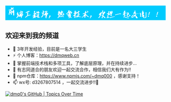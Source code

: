 
<!--
**dmq0/dmq0** is a ✨ _special_ ✨ repository because its `README.md` (this file) appears on your GitHub profile.

Here are some ideas to get you started:

- 🔭 I’m currently working on ...
- 🌱 I’m currently learning ...
- 👯 I’m looking to collaborate on ...
- 🤔 I’m looking for help with ...
- 💬 Ask me about ...
- 📫 How to reach me: ...
- 😄 Pronouns: ...
- ⚡ Fun fact: ...
-->
![介绍](intro.gif)

## 欢迎来到我的频道
- 🔭 3年开发经验，目前是一名大三学生
- ⚡ 个人博客：https://dmqweb.cn
- 🌱 掌握前端技术栈和多项工具，了解底层原理，并在持续进步...
- 👯 有志同道合的朋友欢迎一起交流合作，相信我们大有作为!!
- 💬 npm仓库：https://www.npmjs.com/~dmq000 ，感谢支持！
- 📫 wx号: d3267807514 ，一起交流进步!!👀




[![dmq0's GitHub | Topics Over Time](https://stats.quine.sh/dmq0/topics-over-time?theme=light)](https://quine.sh?utm_source=widgets&utm_campaign=dmq0)